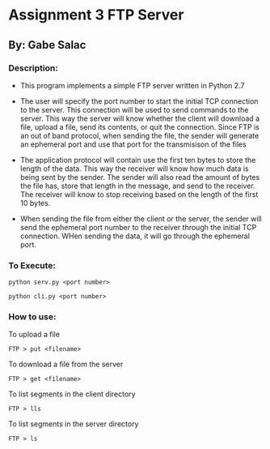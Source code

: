 # Assignment 3 FTP Server

## By: Gabe Salac

### Description:
- This program implements a simple FTP server written in Python 2.7

- The user will specify the port number to start the initial TCP connection to the server. This connection will be used to send commands to the server. This way the server will know whether the client will download a file, upload a file, send its contents, or quit the connection. Since FTP is an out of band protocol, when sending the file, the sender will generate an ephemeral port and use that port for the transmisison of the files

- The application protocol will contain use the first ten bytes to store the length of the data. This way the receiver will know how much data is being sent by the sender. The sender will also read the amount of bytes the file has, store that length in the message, and send to the receiver. The receiver will know to stop receiving based on the length of the first 10 bytes.

- When sending the file from either the client or the server, the sender will send the ephemeral port number to the receiver through the initial TCP connection. WHen sending the data, it will go through the ephemeral port.

### To Execute:
```
python serv.py <port number>
```
```
python cli.py <port number>
```
### How to use:
To upload a file
```
FTP > put <filename>
```

To download a file from the server
```
FTP > get <filename>
```
To list segments in the client directory
```
FTP > lls
```
To list segments in the server directory
```
FTP > ls
```